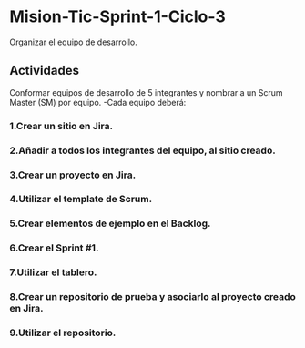 # Mision-Tic-Sprint-1-Ciclo-3
Organizar el equipo de desarrollo.
## Actividades

Conformar equipos de desarrollo de 5 integrantes y nombrar a un Scrum Master (SM)  por equipo.
-Cada equipo deberá:
### 1.Crear un sitio en Jira.
### 2.Añadir a todos los integrantes del equipo, al sitio creado.
### 3.Crear un proyecto en Jira.
### 4.Utilizar el template de Scrum.
### 5.Crear elementos de ejemplo en el Backlog.
### 6.Crear el Sprint #1.
### 7.Utilizar el tablero.
### 8.Crear un repositorio de prueba y asociarlo al proyecto creado en Jira.
### 9.Utilizar el repositorio.
